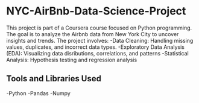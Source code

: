 # NYC-AirBnb-Data-Science-Project

This project is part of a Coursera course focused on Python programming. 
The goal is to analyze the Airbnb data from New York City to uncover insights and trends. The project involves:
-Data Cleaning:
    Handling missing values, duplicates, and incorrect data types.
-Exploratory Data Analysis (EDA):
    Visualizing data disributions, correlations, and patterns
-Statistical Analysis:
    Hypothesis testing and regression analysis

## Tools and Libraries Used
-Python
-Pandas
-Numpy

